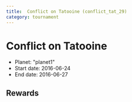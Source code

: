```yaml
---
title:  Conflict on Tatooine (conflict_tat_29)
category: tournament
---
```

#  Conflict on Tatooine

  * Planet: "planet1"
  * Start date: 2016-06-24
  * End date: 2016-06-27

## Rewards

